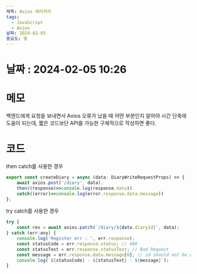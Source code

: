 ```yaml
---
제목: Axios 에러처리
tags:
  - JavaScript
  - Axios
날짜: 2024-02-05
중요도: 중
---
```

# 날짜 : 2024-02-05  10:26


# 메모
백엔드에게 요청을 보내면서 Axios 오류가 났을 때 어떤 부분인지 알아야 시간 단축에 도움이 되는데,
짧은 코드보단  API를 가능한 구체적으로 작성하면 좋다.


# 코드

then catch를 사용한 경우
```javascript
export const createDiary = async (data: DiaryWriteRequestProps) => {  
    await axios.post('/diary', data).  
    then((response)=>console.log(response.data)).  
    catch((error)=>console.log(error.response.data.message))  
};
```

try catch를 사용한 경우
```javascript
try {  
    const res = await axios.patch(`/diary/${data.diaryId}`, data);  
} catch (err:any) {  
    console.log('Register err : ', err.response);  
    const statusCode = err.response.status; // 400  
    const statusText = err.response.statusText; // Bad Request  
    const message = err.response.data.message[0]; // id should not be empty  
    console.log(`${statusCode} - ${statusText} - ${message}`);  
}
```